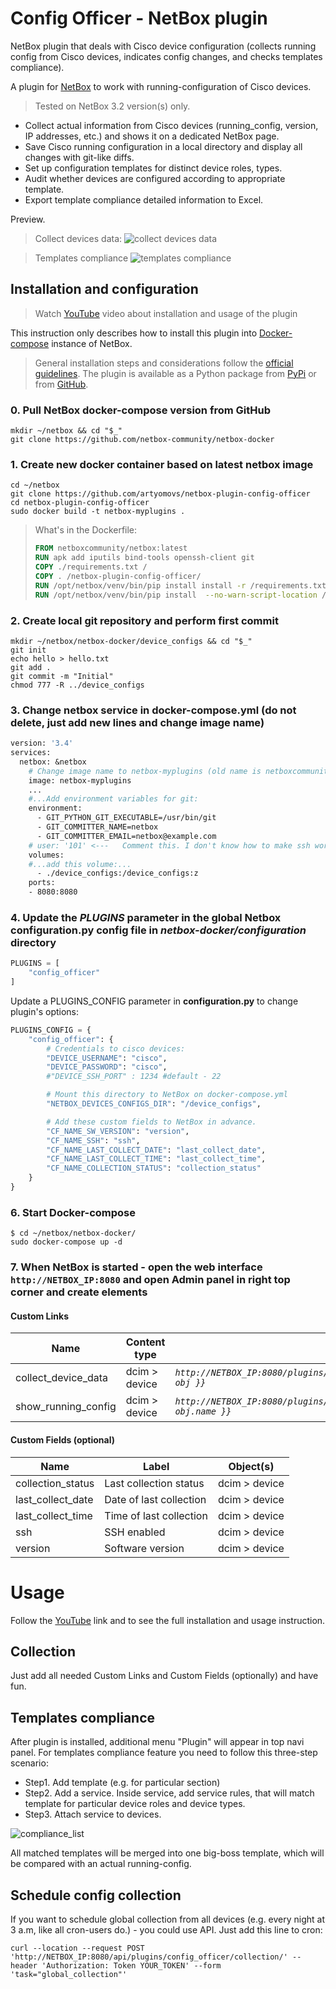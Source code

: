 # Config Officer - NetBox plugin

NetBox plugin that deals with Cisco device configuration (collects running config from Cisco devices, indicates config changes, and checks templates compliance).

A plugin for [NetBox](https://github.com/netbox-community/netbox) to work with running-configuration of Cisco devices.
>Tested on NetBox 3.2 version(s) only.

- Collect actual information from Cisco devices (running_config, version, IP addresses, etc.) and shows it on a dedicated NetBox page.
- Save Cisco running configuration in a local directory and display all changes with git-like diffs.
- Set up configuration templates for distinct device roles, types.
- Audit whether devices are configured according to appropriate template.
- Export template compliance detailed information to Excel.

Preview.
> Collect devices data:
> ![collect devices data](static/collection.gif) 

> Templates compliance
> ![templates compliance](static/templates.gif)

## Installation and configuration

>Watch [YouTube](https://www.youtube.com/watch?v=O5kayrkuC1E) video about installation and usage of the plugin

This instruction only describes how to install this plugin into [Docker-compose](https://github.com/netbox-community/netbox-docker) instance of NetBox.
>General installation steps and considerations follow the [official guidelines](https://netbox.readthedocs.io/en/stable/plugins/).
>The plugin is available as a Python package from [PyPi](https://pypi.org/project/netbox-plugin-config-officer/) or from [GitHub](https://github.com/artyomovs/netbox-plugin-config-officer).

### 0. Pull NetBox docker-compose version from GitHub

```shell
mkdir ~/netbox && cd "$_"
git clone https://github.com/netbox-community/netbox-docker
```

### 1. Create new docker container based on latest netbox image

```shell
cd ~/netbox
git clone https://github.com/artyomovs/netbox-plugin-config-officer
cd netbox-plugin-config-officer
sudo docker build -t netbox-myplugins .
```

>What's in the Dockerfile:
>
>```dockerfile
>FROM netboxcommunity/netbox:latest
>RUN apk add iputils bind-tools openssh-client git
>COPY ./requirements.txt /
>COPY . /netbox-plugin-config-officer/
>RUN /opt/netbox/venv/bin/pip install install -r /requirements.txt
>RUN /opt/netbox/venv/bin/pip install  --no-warn-script-location /netbox-plugin-config-officer/
>```

### 2. Create local git repository and perform first commit

```shell
mkdir ~/netbox/netbox-docker/device_configs && cd "$_"
git init
echo hello > hello.txt
git add .
git commit -m "Initial"
chmod 777 -R ../device_configs
```

### 3. Change **netbox** service in docker-compose.yml (do not delete, just add new lines and change image name)

```dockerfile
version: '3.4'
services:
  netbox: &netbox
    # Change image name to netbox-myplugins (old name is netboxcommunity/netbox:${VERSION-latest})
    image: netbox-myplugins
    ...
    #...Add environment variables for git:
    environment:
      - GIT_PYTHON_GIT_EXECUTABLE=/usr/bin/git
      - GIT_COMMITTER_NAME=netbox
      - GIT_COMMITTER_EMAIL=netbox@example.com
    # user: '101' <---   Comment this. I don't know how to make ssh work with this line as for now.
    volumes:        
    #...add this volume:...
      - ./device_configs:/device_configs:z
    ports:
    - 8080:8080
```

### 4. Update the *PLUGINS* parameter in the global Netbox **configuration.py** config file in *netbox-docker/configuration* directory

```python
PLUGINS = [
    "config_officer"
]
```

Update a PLUGINS_CONFIG parameter in **configuration.py** to change plugin's options:

```python
PLUGINS_CONFIG = {
    "config_officer": {
        # Credentials to cisco devices:
        "DEVICE_USERNAME": "cisco",
        "DEVICE_PASSWORD": "cisco",
        #"DEVICE_SSH_PORT" : 1234 #default - 22

        # Mount this directory to NetBox on docker-compose.yml
        "NETBOX_DEVICES_CONFIGS_DIR": "/device_configs",

        # Add these custom fields to NetBox in advance.
        "CF_NAME_SW_VERSION": "version",
        "CF_NAME_SSH": "ssh",
        "CF_NAME_LAST_COLLECT_DATE": "last_collect_date",
        "CF_NAME_LAST_COLLECT_TIME": "last_collect_time",
        "CF_NAME_COLLECTION_STATUS": "collection_status"
    }
}
```

### 6. Start Docker-compose

```shell
$ cd ~/netbox/netbox-docker/
sudo docker-compose up -d
```

### 7. When NetBox is started - open the web interface `http://NETBOX_IP:8080` and open Admin panel in right top corner and create elements

#### Custom Links

| Name                  | Content type  | URL                                                                            |
|-----------------------|---------------|--------------------------------------------------------------------------------|
| collect_device_data   | dcim > device | *`http://NETBOX_IP:8080/plugins/config_officer/collect_device_config/{{ obj }}`* |
| show_running_config   | dcim > device | *`http://NETBOX_IP:8080/plugins/config_officer/running_config/{{ obj.name }}`*   |

#### Custom Fields (optional)

| Name                  | Label                     | Object(s)     |
|-----------------------|---------------------------|---------------|
| collection_status     | Last collection status    | dcim > device |
| last_collect_date     | Date of last collection   | dcim > device |
| last_collect_time     | Time of last collection   | dcim > device |
| ssh                   | SSH enabled               | dcim > device |
| version               | Software version          | dcim > device |

# Usage

Follow the [YouTube](https://www.youtube.com/watch?v=O5kayrkuC1E) link and to see the full installation and usage instruction.

## Collection

Just add all needed Custom Links and Custom Fields (optionally) and have fun.

## Templates compliance

After plugin is installed, additional menu "Plugin" will appear in top navi panel.
For templates compliance feature you need to follow this three-step scenario:

- Step1. Add template (e.g. for particular section)
- Step2. Add a service. Inside service, add service rules, that will match template for particular device roles and device types. 
- Step3. Attach service to devices.

![compliance_list](static/compliance_list.png)

All matched templates will be merged into one big-boss template, which will be compared with an actual running-config.

## Schedule config collection

If you want to schedule global collection from all devices (e.g. every night at 3 a.m, like all cron-users do.) - you could use API. Just add this line to cron: 

```shell
curl --location --request POST 'http://NETBOX_IP:8080/api/plugins/config_officer/collection/' --header 'Authorization: Token YOUR_TOKEN' --form 'task="global_collection"'
```
